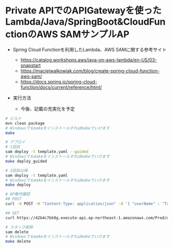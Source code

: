 # Private APIでのAPIGatewayを使ったLambda/Java/SpringBoot&CloudFunctionのAWS SAMサンプルAP

* Spring Cloud Functionを利用したLambda、AWS SAMに関する参考サイト
    * https://catalog.workshops.aws/java-on-aws-lambda/en-US/03-snapstart
    * https://maciejwalkowiak.com/blog/create-spring-cloud-function-aws-sam/
    * https://docs.spring.io/spring-cloud-function/docs/current/reference/html/

* 実行方法
    * 今後、記載の充実化を予定

```sh
# ビルド
mvn clean package
# Windowsでもmakeをインストールすればmakeでいけます
make

# デプロイ
# 1回目
sam deploy -t template.yaml --guided
# Windowsでもmakeをインストールすればmakeでいけます
make deploy_guided

# 2回目以降
sam deploy -t template.yaml
# Windowsでもmakeをインストールすればmakeでいけます
make deploy

# AP動作確認
## POST
curl -X POST -H "Content-Type: application/json" -d '{ "userName" : "Taro"}' https://42b4c7bk9g.execute-api.ap-northeast-1.amazonaws.com/Prod/users

## GET
curl https://42b4c7bk9g.execute-api.ap-northeast-1.amazonaws.com/Prod/users/(ユーザID)

# スタック削除
sam delete
# Windowsでもmakeをインストールすればmakeでいけます
make delete
```

